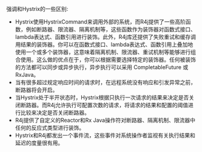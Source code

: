 强调和Hystrix的一些区别:

- Hystrix使用HystrixCommand来调用外部的系统，而R4j提供了一些高阶函数，例如断路器、限流器、隔离机制等，这些函数作为装饰器对函数式接口、lambda表达式、函数引用进行装饰。此外，R4j库还提供了失败重试和缓存调用结果的装饰器。你可以在函数式接口、lambda表达式、函数引用上叠加地使用一个或多个装饰器，这意味着隔离机制、限流器、重试机制等能够进行组合使用。这么做的优点在于，你可以根据需要选择特定的装饰器。任何被装饰的方法都可以同步或异步执行，异步执行可以采用 CompletableFuture 或RxJava。
- 当有很多超过规定响应时间的请求时，在远程系统没有响应和引发异常之前，断路器将会开启。
- 当Hystrix处于半开状态时，Hystrix根据只执行一次请求的结果来决定是否关闭断路器。而R4j允许执行可配置次数的请求，将请求的结果和配置的阈值进行比较来决定是否关闭断路器。
- R4j提供了自定义的Reactor和Rx Java操作符对断路器、隔离机制、限流器中任何的反应式类型进行装饰。
- Hystrix和R4j都发出一个事件流，这些事件对系统操作者监视有关执行结果和延迟的度量很有用。

